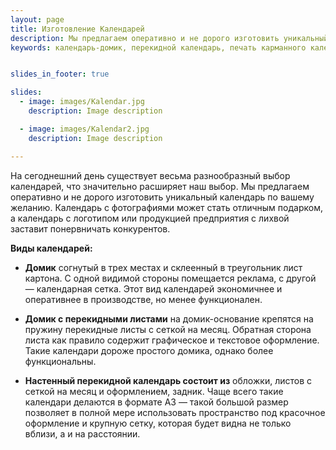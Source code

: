 ```yaml
---
layout: page
title: Изготовление Календарей
description: Мы предлагаем оперативно и не дорого изготовить уникальный календарь по Вашему желанию. Календарь с вашими фотографиями. 
keywords: календарь-домик, перекидной календарь, печать карманного календаря, заказать календарь с фотографиями.


slides_in_footer: true

slides:
  - image: images/Kalendar.jpg
    description: Image description

  - image: images/Kalendar2.jpg
    description: Image description

---
```


  На сегоднешний день существует весьма разнообразный выбор календарей, что значительно расширяет наш выбор. Мы предлагаем оперативно и не дорого изготовить уникальный календарь по вашему желанию. Календарь с фотографиями  может стать  отличным подарком, а календарь с логотипом или продукцией предприятия с лихвой заставит понервничать конкурентов.   

**Виды календарей:**


 - **Домик**
   согнутый в трех местах и склеенный в треугольник лист картона. С одной видимой стороны помещается реклама, с другой — календарная сетка. Этот вид календарей экономичнее и оперативнее в производстве, но менее функционален.
 
 - **Домик с перекидными листами**
   на домик-основание крепятся на пружину перекидные листы с сеткой на месяц. Обратная сторона листа как правило содержит графическое и текстовое оформление. Такие календари дороже простого домика, однако более функциональны.
 
 - **Настенный перекидной календарь состоит из**
   обложки, листов с сеткой на месяц и оформлением, задник. Чаще всего такие календари делаются в формате А3 — такой большой размер позволяет в полной мере использовать пространство под красочное оформление и крупную сетку, которая будет видна не только вблизи, а и на расстоянии.


